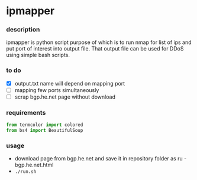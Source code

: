 # ipmapper

### description

ipmapper is python script purpose of which is to run nmap for list of ips and put port of interest into output file. 
That output file can be used for DDoS using simple bash scripts.

### to do
- [x] output.txt name will depend on mapping port
- [ ] mapping few ports simultaneously
- [ ] scrap bgp.he.net page without download

### requirements
```python
from termcolor import colored 
from bs4 import BeautifulSoup
```

### usage

* download page from bgp.he.net and save it in repository folder as ru - bgp.he.net.html
* ``` ./run.sh ```
